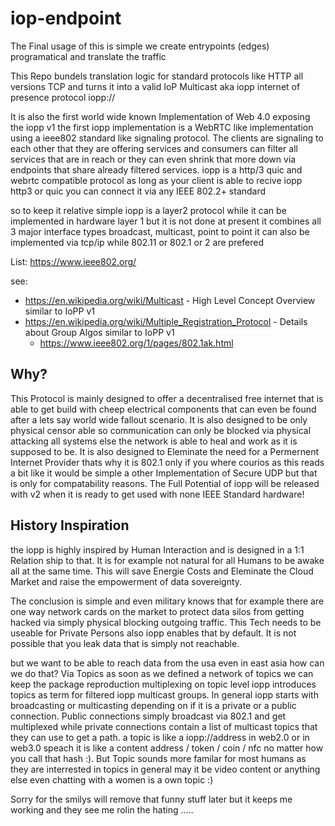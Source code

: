 # iop-endpoint
The Final usage of this is simple we create entrypoints (edges) programatical and translate the traffic 

This Repo bundels translation logic for standard protocols like HTTP all versions TCP and turns it into a valid IoP Multicast aka iopp internet of presence protocol iopp://

It is also the first world wide known Implementation of Web 4.0 exposing the iopp v1 the first iopp implementation is a WebRTC like implementation using a ieee802 standard like signaling protocol. The clients are signaling to each other that they are offering services and consumers can filter all services that are in reach or they can even shrink that more down via endpoints that share already filtered services. iopp is a http/3 quic and webrtc compatible protocol as long as your client is able to recive iopp http3 or quic you can connect it via any IEEE 802.2+ standard 

so to keep it relative simple iopp is a layer2 protocol while it can be implemented in hardware layer 1 but it is not done at present
it combines all 3 major interface types broadcast, multicast, point to point it can also be implemented via tcp/ip while 802.11 or 802.1 or 2 are prefered 

List: https://www.ieee802.org/

see: 
- https://en.wikipedia.org/wiki/Multicast - High Level Concept Overview similar to IoPP v1
- https://en.wikipedia.org/wiki/Multiple_Registration_Protocol - Details about Group Algos similar to IoPP v1
  - https://www.ieee802.org/1/pages/802.1ak.html
 
## Why?
This Protocol is mainly designed to offer a decentralised free internet that is able to get build with cheep electrical components that can even be found 
after a lets say world wide fallout scenario. It is also designed to be only physical censor able so communication can only be blocked via physical attacking all systems else the network is able to heal and work as it is supposed to be. It is also designed to Eleminate the need for a Permernent Internet Provider thats why it is 802.1 only if you where courios as this reads a bit like it would be simple a other Implementation of Secure UDP but that is only for compatability reasons. The Full Potential of iopp will be released with v2 when it is ready to get used with none IEEE Standard hardware! 


## History Inspiration
the iopp is highly inspired by Human Interaction and is designed in a 1:1 Relation ship to that. It is for example not natural for all Humans to be awake
all at the same time. This will save Energie Costs and Eleminate the Cloud Market and raise the empowerment of data sovereignty.

The conclusion is simple and even military knows that for example there are one way network cards on the market to protect data silos from getting hacked via simply physical blocking outgoing traffic. This Tech needs to be useable for Private Persons also iopp enables that by default. It is not possible that you leak data that is simply not reachable.

but we want to be able to reach data from the usa even in east asia how can we do that? Via Topics as soon as we defined a network of topics we can keep the package reproduction multiplexing on topic level iopp introduces topics as term for filtered iopp multicast groups. In general iopp starts with broadcasting or multicasting depending on if it is a private or a public connection. Public connections simply broadcast via 802.1 and get multiplexed
while private connections contain a list of multicast topics that they can use to get a path. a topic is like a iopp://address in web2.0 or in web3.0 speach it is like a content address / token / coin / nfc no matter how you call that hash :). But Topic sounds more familar for most humans as they are interrested in topics in general may it be video content or anything else even chatting with a women is a own topic :)

Sorry for the smilys will remove that funny stuff later but it keeps me working and they see me rolin the hating .....
